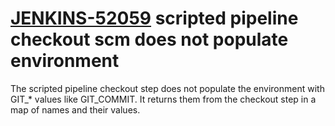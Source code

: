 # [JENKINS-52059](https://issues.jenkins.io/browse/JENKINS-52059) scripted pipeline checkout scm does not populate environment

The scripted pipeline checkout step does not populate the environment
with GIT_* values like GIT_COMMIT.  It returns them from the checkout
step in a map of names and their values.
